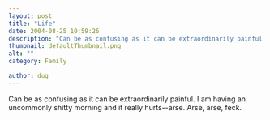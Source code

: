 ```yaml
---
layout: post
title: "Life"
date: 2004-08-25 10:59:26
description: "Can be as confusing as it can be extraordinarily painful. I am having an uncommonly shitty morning and it really hurts&#8212;arse. Arse, arse, feck&#8230;."
thumbnail: defaultThumbnail.png
alt: ""
category: Family

author: dug
---
```


<p>Can be as confusing as it can be extraordinarily painful. I am having an uncommonly shitty morning and it really hurts--arse. Arse, arse, feck.</p>
